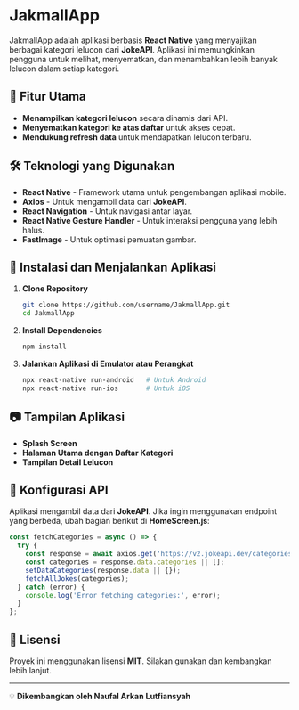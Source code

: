 # JakmallApp

JakmallApp adalah aplikasi berbasis **React Native** yang menyajikan berbagai kategori lelucon dari **JokeAPI**. Aplikasi ini memungkinkan pengguna untuk melihat, menyematkan, dan menambahkan lebih banyak lelucon dalam setiap kategori.

## 📌 Fitur Utama
- **Menampilkan kategori lelucon** secara dinamis dari API.
- **Menyematkan kategori ke atas daftar** untuk akses cepat.
- **Mendukung refresh data** untuk mendapatkan lelucon terbaru.

## 🛠️ Teknologi yang Digunakan
- **React Native** - Framework utama untuk pengembangan aplikasi mobile.
- **Axios** - Untuk mengambil data dari **JokeAPI**.
- **React Navigation** - Untuk navigasi antar layar.
- **React Native Gesture Handler** - Untuk interaksi pengguna yang lebih halus.
- **FastImage** - Untuk optimasi pemuatan gambar.

## 🚀 Instalasi dan Menjalankan Aplikasi

1. **Clone Repository**
   ```sh
   git clone https://github.com/username/JakmallApp.git
   cd JakmallApp
   ```

2. **Install Dependencies**
   ```sh
   npm install
   ```

3. **Jalankan Aplikasi di Emulator atau Perangkat**
   ```sh
   npx react-native run-android   # Untuk Android
   npx react-native run-ios       # Untuk iOS
   ```

## 📷 Tampilan Aplikasi
- **Splash Screen**
- **Halaman Utama dengan Daftar Kategori**
- **Tampilan Detail Lelucon**

## 🔧 Konfigurasi API
Aplikasi mengambil data dari **JokeAPI**. Jika ingin menggunakan endpoint yang berbeda, ubah bagian berikut di **HomeScreen.js**:
```js
const fetchCategories = async () => {
  try {
    const response = await axios.get('https://v2.jokeapi.dev/categories');
    const categories = response.data.categories || [];
    setDataCategories(response.data || {});
    fetchAllJokes(categories);
  } catch (error) {
    console.log('Error fetching categories:', error);
  }
};
```

## 📄 Lisensi
Proyek ini menggunakan lisensi **MIT**. Silakan gunakan dan kembangkan lebih lanjut.

---
💡 **Dikembangkan oleh Naufal Arkan Lutfiansyah**

